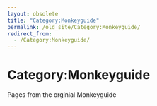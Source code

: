 ```yaml
---
layout: obsolete
title: "Category:Monkeyguide"
permalink: /old_site/Category:Monkeyguide/
redirect_from:
  - /Category:Monkeyguide/
---
```


Category:Monkeyguide
====================

Pages from the orginial Monkeyguide

